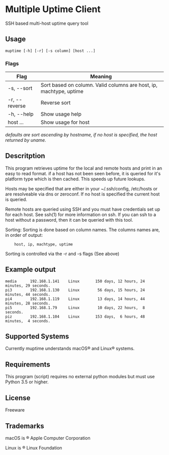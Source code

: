 # Multiple Uptime Client
SSH based multi-host uptime query tool

## Usage
`muptime [-h] [-r] [-s column] [host ...]`

### Flags
| Flag                | Meaning                                                             |
|---------------------|---------------------------------------------------------------------|
| -s, --sort <column> | Sort based on column. Valid columns are  host, ip, machtype, uptime |
| -r, --reverse       | Reverse sort                                                        |
| -h, --help          | Show usage help                                                     |
| host ...            | Show usage for host <host> <host>                                   |

*defaults are sort ascending by hostname, if no host is specified, the host returned by uname.*

## Descritption
This program retrieves uptime for the local and remote hosts and print in an easy to read format.
if a host has not been seen before, it is queried for it's platform type which is then
cached. This speeds up future lookups.

Hosts may be specified that are either in your ~/.ssh/config, /etc/hosts or are resolveable
via dns or zeroconf. If no host is specified the current host is queried.

Remote hosts are queried using SSH and you must have credentials set up for each host.
See ssh(1) for more information on ssh. If you can ssh to a host without a password, then
it can be queried with this tool.

Sorting: Sorting is done based on column names. The columns names are, in order of output:

        host, ip, machtype, uptime

Sorting is controlled via the -r and -s flags (See above)

## Example output

```duckie     192.168.1.155    macOS         5 days, 14 hours, 11 minutes, 46 seconds.
media      192.168.1.141    Linux       150 days, 12 hours, 24 minutes, 29 seconds.
pi3        192.168.1.130    Linux        56 days, 15 hours, 24 minutes, 44 seconds.
pi4        192.168.1.119    Linux        13 days, 14 hours, 44 minutes, 28 seconds.
pi5        192.168.1.79     Linux        10 days, 22 hours,  8 seconds.
piz        192.168.1.104    Linux       153 days,  6 hours, 48 minutes,  4 seconds.
```

## Supported Systems
Currently muptime understands macOS® and Linux® systems.

## Requirements
This program (script) requires no external python 
modules but must use Python 3.5 or higher. 

## License
Freeware

## Trademarks
macOS is ® Apple Computer Corporation

Linux is ® Linux Foundation 
